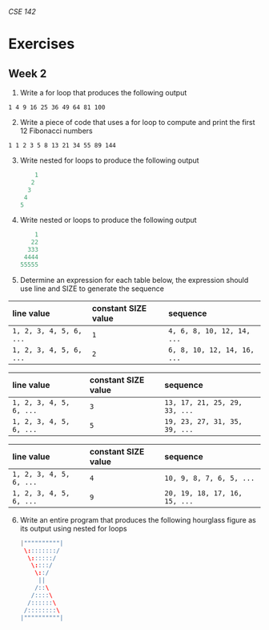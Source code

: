 _CSE 142_
# Exercises
## Week 2

1. Write a for loop that produces the following output

  `1 4 9 16 25 36 49 64 81 100`

2. Write a piece of code that uses a for loop to compute and print the first 12 Fibonacci numbers

  `1 1 2 3 5 8 13 21 34 55 89 144`
  
3. Write nested for loops to produce the following output
 
    ```java
        1
       2
      3
     4
    5
    ```
4. Write nested or loops to produce the following output
  
    ```java
        1
       22
      333
     4444
    55555
    ```

5. Determine an expression for each table below, the expression should use line and SIZE to generate the sequence

  | __line value__ | __constant SIZE value__ | __sequence__ |
  | :---| :------| :--------|
  | `1, 2, 3, 4, 5, 6, ...` | `1` | `4, 6, 8, 10, 12, 14, ...` | 
  | `1, 2, 3, 4, 5, 6, ...` | `2` | `6, 8, 10, 12, 14, 16, ...` |

  | __line value__ | __constant SIZE value__ | __sequence__ |
  | :---| :------| :--------|
  | `1, 2, 3, 4, 5, 6, ...` | `3` | `13, 17, 21, 25, 29, 33, ...` | 
  | `1, 2, 3, 4, 5, 6, ...` | `5` | `19, 23, 27, 31, 35, 39, ...` |

  | __line value__ | __constant SIZE value__ | __sequence__ |
  | :---| :------| :--------|
  | `1, 2, 3, 4, 5, 6, ...` | `4` | `10, 9, 8, 7, 6, 5, ...` | 
  | `1, 2, 3, 4, 5, 6, ...` | `9` | `20, 19, 18, 17, 16, 15, ...` | 

6. Write an entire program that produces the following hourglass figure as its output using nested for loops

    ```java
    |""""""""""|
     \::::::::/
      \::::::/
       \::::/
        \::/
         ||
        /::\
       /::::\
      /::::::\
     /::::::::\
    |""""""""""|
    ```
